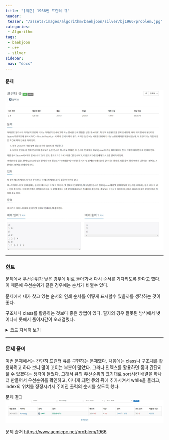 ```yaml
---
title: "[백준] 1966번 프린터 큐"
header:
 teaser: "/assets/images/algorithm/baekjoon/silver/bj1966/problem.jpg"
categories:
 - Algorithm
tags:
 - baekjoon
 - c++
 - silver
sidebar:
 nav: "docs"
---
```


#### 문제
[![1966.cpp](/assets/images/algorithm/baekjoon/silver/bj1966/problem.jpg)](https://www.acmicpc.net/problem/1966)
 
 -------


### 힌트

 문제에서 우선순위가 낮은 경우에 뒤로 돌아가서 다시 순서를 기다리도록 한다고 했다. 이 때문에 우선순위가 같은 경우에는 순서가 바뀔수 있다.

 문제에서 내가 찾고 있는 순서의 인쇄 순서를 어떻게 표시할수 있을까를 생각하는 것이 좋다.

 구조체나 class를 활용하는 것보다 좋은 방법이 있다. 필자의 경우 잘못된 방식에서 벗어나지 못해서 풀이시간이 오래걸렸다.

 <details>
 <summary>코드 자세히 보기</summary>
 <div markdown="1">

```cpp
#include <iostream>
#include <vector>
#include <algorithm>
using namespace std;
int solution(int n, int index)
{
 vector<int> que(n, 0);
 vector<int> priority;
 int answer = 0;
 int count = 0;
 for (int i = 0; i < n; i++)
  cin >> que[i];
 priority = que;
 sort(priority.begin(), priority.end());
 while (1)
 {
  if (que[count] < priority.back())
  {
   que.push_back(que[count]);
   if (index == count)
    index = que.size() - 1;
  }
  else if (que[count] == priority.back())
  {
   answer++;
   que[count] = 0;
   priority.pop_back();
   if (index == count)
    break;
  }
  count++;
 }
 return answer;
}
int main(void)
{
 int t;
 cin >> t;
 for (int i = 0; i < t; i++)
 {
  int n, index;
  cin >> n >> index;
  cout << solution(n, index) << "\n";
 }
 return 0;
}
 ```
 </div>
 </details>

------

### 문제 풀이

이번 문제에서는 간단히 프린터 큐를 구현하는 문제였다. 처음에는 class나 구조체를 활용하려고 하다 보니 많이 꼬이는 부분이 많았다. 그러나 인덱스를 활용하면 좀더 간단히 풀 수 있겠다는 생각이 들었다. 그래서 큐의 우선순위의 크기대로 sort시킨 배열을 하나 더 만들어서 우선순위를 확인하고, 아니게 되면 큐의 뒤에 추가시켜서 while을 돌리고, index의 위치를 정정시켜서 주어진 출력의 순서를 찾도록 했다.

문제 결과
![result](/assets/images/algorithm/baekjoon/silver/bj1966/result.jpg)

문제 출처
<https://www.acmicpc.net/problem/1966>